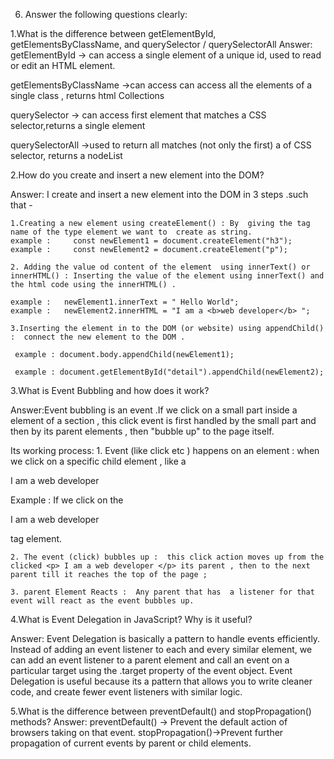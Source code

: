 6. Answer the following questions clearly:

1.What is the difference between getElementById, getElementsByClassName, and querySelector / querySelectorAll
Answer: 
getElementById -> can access a single element of a unique id, used to read or edit an HTML element.

getElementsByClassName ->can access can access all the elements of  a single  class , returns html Collections  

querySelector -> can access first element that matches a CSS selector,returns a single element

querySelectorAll ->used to return all matches (not only the first) a of CSS selector, returns a nodeList 

2.How do you create and insert a new element into the DOM?

Answer:  I create and insert a new element into the DOM  in 3 steps .such that -
 
    1.Creating a new element using createElement() : By  giving the tag name of the type element we want to  create as string.
    example :     const newElement1 = document.createElement("h3");
    example :     const newElement2 = document.createElement("p");
 
    2. Adding the value od content of the element  using innerText() or innerHTML() : Inserting the value of the element using innerText() and the html code using the innerHTML() .

    example :   newElement1.innerText = " Hello World";
    example :   newElement2.innerHTML = "I am a <b>web developer</b> ";

    3.Inserting the element in to the DOM (or website) using appendChild() :  connect the new element to the DOM .

     example : document.body.appendChild(newElement1); 

     example : document.getElementById("detail").appendChild(newElement2);
             

3.What is Event Bubbling and how does it work?
 
 Answer:Event bubbling is an event .If we click on a small part inside a element of a section , this click event is first handled by the small part and then by its parent elements , then "bubble up" to the page itself. 

   Its working process: 
    1. Event (like click etc ) happens on an element : 
    when we click on a specific child element , like a <p>I am a web developer</p>
    Example : If we click on the <p> I am a web developer </p>  tag element.

    2. The event (click) bubbles up :  this click action moves up from the clicked <p> I am a web developer </p> its parent , then to the next parent till it reaches the top of the page ;

    3. parent Element Reacts :  Any parent that has  a listener for that event will react as the event bubbles up.


      

4.What is Event Delegation in JavaScript? Why is it useful?

Answer: Event Delegation is basically a pattern to handle events efficiently. Instead of adding an event listener to each and every similar element, we can add an event listener to a parent element and call an event on a particular target using the .target property of the event object.
Event Delegation is  useful because its a  pattern that allows you to write cleaner code, and create fewer event listeners with similar logic.



5.What is the difference between preventDefault() and stopPropagation() methods?
Answer: 
preventDefault() -> Prevent the default action of browsers taking on that event.
stopPropagation()->Prevent further propagation of current events by parent or child elements.


